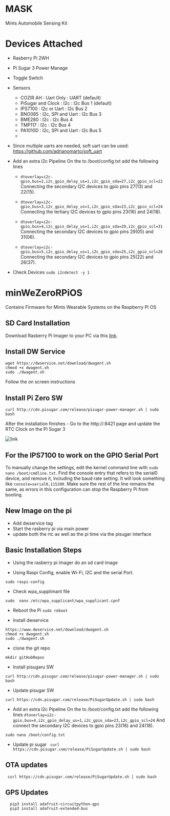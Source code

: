 # MASK
Mints Automobile Sensing Kit 

# Devices Attached
- Rasberry Pi 2WH
- Pi Sugar 3 Power Manage
- Toggle Switch
- Sensors
  - COZIR AH          : Uart Only           : UART (default)
  - PiSugar and Clock : I2c                 : I2c Bus 1 (default)
  - IPS7100           : I2c or Uart         : I2c Bus 2
  - BNO085            : I2c, SPI and Uart   : I2c Bus 3
  - BME280            : I2c                 : I2c Bus 4
  - TMP117            : I2c                 : I2c Bus 4
  - PA1010D           : I2c, SPI and Uart   : I2c Bus 5
  - 
- Since multiple uarts are needed, soft uart can be used: https://github.com/adrianomarto/soft_uart
- Add an extra I2c Pipeline On the to /boot/config.txt add the following lines
  
    - `dtoverlay=i2c-gpio,bus=2,i2c_gpio_delay_us=1,i2c_gpio_sda=27,i2c_gpio_scl=22` Connecting the secondary I2C devices to gpio pins 27(13) and 22(15).
    
    - `dtoverlay=i2c-gpio,bus=3,i2c_gpio_delay_us=1,i2c_gpio_sda=23,i2c_gpio_scl=24` Connecting the tertiary I2C devices to gpio pins 23(16) and 24(18).
    
    - `dtoverlay=i2c-gpio,bus=4,i2c_gpio_delay_us=1,i2c_gpio_sda=29,i2c_gpio_scl=31` Connecting the secondary I2C devices to gpio pins 29(05) and 31(06).
    
    - `dtoverlay=i2c-gpio,bus=5,i2c_gpio_delay_us=1,i2c_gpio_sda=25,i2c_gpio_scl=26` Connecting  the secondary I2C devices to gpio pins 25(22) and 26(37).

- Check Devices
  ```sudo i2cdetect -y 1```

# minWeZeroRPiOS
Contains Firmware for Mints Wearable Systems on the Raspberry Pi OS


## SD Card Installation 
Download Rasberry Pi Imager to your PC via this [link](https://www.raspberrypi.com/software/).


## Install DW Service 
```
wget https://dwservice.net/download/dwagent.sh
chmod +x dwagent.sh 
sudo ./dwagent.sh 
```
Follow the on screen instructions 


## Install Pi Zero SW 
```
curl http://cdn.pisugar.com/release/pisugar-power-manager.sh | sudo bash
```
After the installation finishes - Go to the http://<your raspberry ip>:8421 page and update the RTC Clock on the PI Sugar 3 

![link](https://raw.githubusercontent.com/mi3nts/minWeZeroRPiOS/main/res/piSugar3.png)

## For the IPS7100 to work on the GPIO Serial Port
To manually change the settings, edit the kernel command line with `sudo nano /boot/cmdline.txt`. Find the console entry that refers to the serial0 device, and remove it, including the baud rate setting. It will look something like `console=serial0,115200`. Make sure the rest of the line remains the same, as errors in this configuration can stop the Raspberry Pi from booting.

## New Image on the pi
- Add dwservice tag
- Start the rasberry pi via main power 
- update both the rtc as well as the pi time via the pisugar interface



## Basic Installation Steps
- Using the rasberry pi imager do an sd card image


- Using Raspi Config, enable Wi-Fi, I2C and the serial Port. 
```
sudo raspi-config
```

- Check wpa_supplimant file 
```
sudo  nano /etc/wpa_supplicant/wpa_supplicant.cpnf
```
- Reboot the Pi
```sudo reboot```

- Install dwservice 
```
https://www.dwservice.net/download/dwagent.sh
chmod +x dwagent.sh 
sudo ./dwagent.sh 
```
- clone the git repo 
```
mkdir gitHubRepos
```

- Install pisugaru SW
```
curl http://cdn.pisugar.com/release/pisugar-power-manager.sh | sudo bash
```
 - Update pisugar SW
```
curl https://cdn.pisugar.com/release/PiSugarUpdate.sh | sudo bash
```
- Add an extra I2c Pipeline 
On the to /boot/config.txt add the following lines `dtoverlay=i2c-gpio,bus=4,i2c_gpio_delay_us=1,i2c_gpio_sda=23,i2c_gpio_scl=24` And connect the secondary I2C devices to gpio pins 23(16) and 24(18).
 ```
 sudo nano /boot/config.txt
 ```


- Update pi sugar
``` curl https://cdn.pisugar.com/release/PiSugarUpdate.sh | sudo bash```

 ## OTA updates 
``` curl https://cdn.pisugar.com/release/PiSugarUpdate.sh | sudo bash```

## GPS Updates 
```
  pip3 install adafruit-circuitpython-gps
  pip3 install adafruit-extended-bus
```



